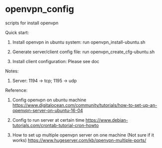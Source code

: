 # openvpn_config
scripts for install openvpn

Quick start:
1. Install openvpn in ubuntu system:
run openvpn_install-ubuntu.sh

2. Generate server/client config file:
run openvpn_create_cfg-ubuntu.sh

3. Install client configuration:
Please see doc

Notes:
1. Server: 1194 -> tcp; 1195 -> udp

Reference:
1. Config openvpn on ubuntu machine
https://www.digitalocean.com/community/tutorials/how-to-set-up-an-openvpn-server-on-ubuntu-16-04

2. Config to run server at certain time
https://www.debian-tutorials.com/crontab-tutorial-cron-howto

3. How to set up multiple openvpn server on one machine (Not sure if it works)
https://www.hugeserver.com/kb/openvpn-multiple-ports/